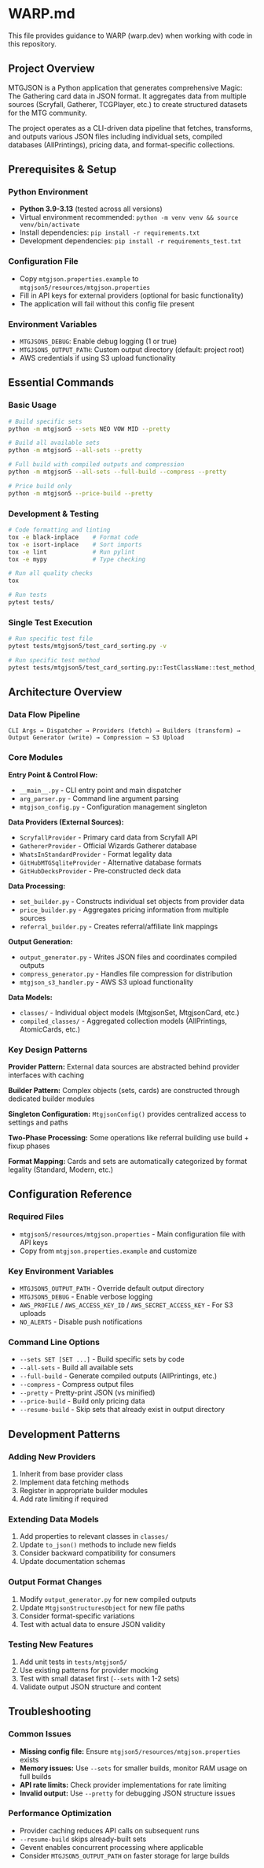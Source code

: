 # WARP.md

This file provides guidance to WARP (warp.dev) when working with code in this repository.

## Project Overview

MTGJSON is a Python application that generates comprehensive Magic: The Gathering card data in JSON format. It aggregates data from multiple sources (Scryfall, Gatherer, TCGPlayer, etc.) to create structured datasets for the MTG community.

The project operates as a CLI-driven data pipeline that fetches, transforms, and outputs various JSON files including individual sets, compiled databases (AllPrintings), pricing data, and format-specific collections.

## Prerequisites & Setup

### Python Environment
- **Python 3.9-3.13** (tested across all versions)
- Virtual environment recommended: `python -m venv venv && source venv/bin/activate`
- Install dependencies: `pip install -r requirements.txt`
- Development dependencies: `pip install -r requirements_test.txt`

### Configuration File
- Copy `mtgjson.properties.example` to `mtgjson5/resources/mtgjson.properties`
- Fill in API keys for external providers (optional for basic functionality)
- The application will fail without this config file present

### Environment Variables
- `MTGJSON5_DEBUG`: Enable debug logging (1 or true)
- `MTGJSON5_OUTPUT_PATH`: Custom output directory (default: project root)
- AWS credentials if using S3 upload functionality

## Essential Commands

### Basic Usage
```bash
# Build specific sets
python -m mtgjson5 --sets NEO VOW MID --pretty

# Build all available sets  
python -m mtgjson5 --all-sets --pretty

# Full build with compiled outputs and compression
python -m mtgjson5 --all-sets --full-build --compress --pretty

# Price build only
python -m mtgjson5 --price-build --pretty
```

### Development & Testing
```bash
# Code formatting and linting
tox -e black-inplace    # Format code
tox -e isort-inplace    # Sort imports
tox -e lint             # Run pylint
tox -e mypy             # Type checking

# Run all quality checks
tox

# Run tests
pytest tests/
```

### Single Test Execution
```bash
# Run specific test file
pytest tests/mtgjson5/test_card_sorting.py -v

# Run specific test method
pytest tests/mtgjson5/test_card_sorting.py::TestClassName::test_method_name -v
```

## Architecture Overview

### Data Flow Pipeline
```
CLI Args → Dispatcher → Providers (fetch) → Builders (transform) → Output Generator (write) → Compression → S3 Upload
```

### Core Modules

**Entry Point & Control Flow:**
- `__main__.py` - CLI entry point and main dispatcher
- `arg_parser.py` - Command line argument parsing
- `mtgjson_config.py` - Configuration management singleton

**Data Providers (External Sources):**
- `ScryfallProvider` - Primary card data from Scryfall API
- `GathererProvider` - Official Wizards Gatherer database
- `WhatsInStandardProvider` - Format legality data
- `GitHubMTGSqliteProvider` - Alternative database formats
- `GitHubDecksProvider` - Pre-constructed deck data

**Data Processing:**
- `set_builder.py` - Constructs individual set objects from provider data
- `price_builder.py` - Aggregates pricing information from multiple sources
- `referral_builder.py` - Creates referral/affiliate link mappings

**Output Generation:**
- `output_generator.py` - Writes JSON files and coordinates compiled outputs
- `compress_generator.py` - Handles file compression for distribution
- `mtgjson_s3_handler.py` - AWS S3 upload functionality

**Data Models:**
- `classes/` - Individual object models (MtgjsonSet, MtgjsonCard, etc.)
- `compiled_classes/` - Aggregated collection models (AllPrintings, AtomicCards, etc.)

### Key Design Patterns

**Provider Pattern:** External data sources are abstracted behind provider interfaces with caching

**Builder Pattern:** Complex objects (sets, cards) are constructed through dedicated builder modules

**Singleton Configuration:** `MtgjsonConfig()` provides centralized access to settings and paths

**Two-Phase Processing:** Some operations like referral building use build + fixup phases

**Format Mapping:** Cards and sets are automatically categorized by format legality (Standard, Modern, etc.)

## Configuration Reference

### Required Files
- `mtgjson5/resources/mtgjson.properties` - Main configuration file with API keys
- Copy from `mtgjson.properties.example` and customize

### Key Environment Variables
- `MTGJSON5_OUTPUT_PATH` - Override default output directory
- `MTGJSON5_DEBUG` - Enable verbose logging
- `AWS_PROFILE` / `AWS_ACCESS_KEY_ID` / `AWS_SECRET_ACCESS_KEY` - For S3 uploads
- `NO_ALERTS` - Disable push notifications

### Command Line Options
- `--sets SET [SET ...]` - Build specific sets by code
- `--all-sets` - Build all available sets
- `--full-build` - Generate compiled outputs (AllPrintings, etc.)
- `--compress` - Compress output files
- `--pretty` - Pretty-print JSON (vs minified)
- `--price-build` - Build only pricing data
- `--resume-build` - Skip sets that already exist in output directory

## Development Patterns

### Adding New Providers
1. Inherit from base provider class
2. Implement data fetching methods
3. Register in appropriate builder modules
4. Add rate limiting if required

### Extending Data Models  
1. Add properties to relevant classes in `classes/`
2. Update `to_json()` methods to include new fields
3. Consider backward compatibility for consumers
4. Update documentation schemas

### Output Format Changes
1. Modify `output_generator.py` for new compiled outputs
2. Update `MtgjsonStructuresObject` for new file paths
3. Consider format-specific variations
4. Test with actual data to ensure JSON validity

### Testing New Features
1. Add unit tests in `tests/mtgjson5/`
2. Use existing patterns for provider mocking
3. Test with small dataset first (`--sets` with 1-2 sets)
4. Validate output JSON structure and content

## Troubleshooting

### Common Issues
- **Missing config file:** Ensure `mtgjson5/resources/mtgjson.properties` exists
- **Memory issues:** Use `--sets` for smaller builds, monitor RAM usage on full builds
- **API rate limits:** Check provider implementations for rate limiting
- **Invalid output:** Use `--pretty` for debugging JSON structure issues

### Performance Optimization
- Provider caching reduces API calls on subsequent runs
- `--resume-build` skips already-built sets
- Gevent enables concurrent processing where applicable
- Consider `MTGJSON5_OUTPUT_PATH` on faster storage for large builds